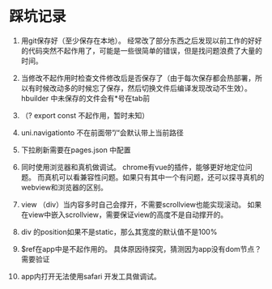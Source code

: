 # 踩坑记录

1. 用git保存好（至少保存在本地）。 经常改了部分东西之后发现以前工作的好好的代码突然不起作用了，可能是一些很简单的错误，但是找问题浪费了大量的时间。

2. 当修改不起作用时检查文件修改后是否保存了（由于每次保存都会热部署，所以有时候改动多的时候忘了保存，然后切换文件后编译发现改动不生效）。 hbuilder 中未保存的文件会有*号在tab前

3.  （? export const 不起作用，暂时未知）

4. uni.navigationto  不在前面带”/“会默认带上当前路径

5. 下拉刷新需要在pages.json 中配置

6. 同时使用浏览器和真机做调试。 chrome有vue的插件，能够更好地定位问题。 而真机可以看兼容性问题。如果只有其中一个有问题，还可以探寻真机的webview和浏览器的区别。

7. view （div）当内容多时自己会撑开，不需要scrollview也能实现滚动。 如果在view中嵌入scrollview，需要保证view的高度不是自动撑开的。

8. div 的position如果不是static，那么其宽度的默认值不是100%

9. $ref在app中是不起作用的。 具体原因待探究，猜测因为app没有dom节点？需要验证

10. app内打开无法使用safari 开发工具做调试。
